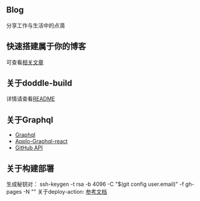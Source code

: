 ## Blog
分享工作与生活中的点滴

## 快速搭建属于你的博客
可查看[相关文章][6]  

## 关于doddle-build
详情请查看[README][1]

## 关于Graphql
 - [Graphql][3]
 - [Applo-Graphql-react][2]
 - [GitHub API][4]  

## 关于构建部署
生成秘钥对： ssh-keygen -t rsa -b 4096 -C "$(git config user.email)" -f gh-pages -N ""
关于deploy-action: [参考文档][5]

[1]: https://www.npmjs.com/package/@doddle/doddle-build
[2]: https://www.apollographql.com/docs/react/
[3]: http://graphql.cn/learn/
[4]: https://developer.github.com/v4/explorer/
[5]: https://github.com/marketplace/actions/deploy-action-for-github-pages
[6]: https://github.com/closertb/MyBlog/issues/34